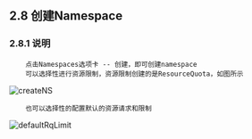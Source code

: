 ## 2.8 创建Namespace

### 2.8.1 说明

````
    点击Namespaces选项卡 -- 创建，即可创建namespace
    可以选择性进行资源限制，资源限制创建的是ResourceQuota，如图所示
````

![createNS](https://github.com/dotbalo/ratel-doc/blob/master/images/createNS.png)


````
    也可以选择性的配置默认的资源请求和限制
````

![defaultRqLimit](https://github.com/dotbalo/ratel-doc/blob/master/images/defaultRqLimit.png)
